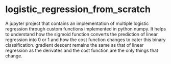# logistic_regression_from_scratch
A jupyter project that contains an implementation of multiple logistic regression through custom functions implemented in python numpy. It helps to understand how the sigmoid function converts the prediction of linear regression into 0 or 1 and how the cost function changes to cater this binary classification. gradient descent remains the same as that of linear regression as the derivates and the cost function are the only things that change.
